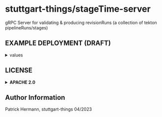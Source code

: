 # stuttgart-things/stageTime-server

gRPC Server for validating & producing revisionRuns (a collection of tekton pipelineRuns/stages)

## EXAMPLE DEPLOYMENT (DRAFT)

<details><summary>values</summary>

```
cat <<EOF > stageTime-server.yaml
---
secrets:
  redis-connection:
    name: redis-connection
    labels:
      app: stagetime-server
    dataType: data
    secretKVs:
      REDIS_SERVER: MTAuMzEuMTAxLjEzOA==
      REDIS_PORT: NjM3OQ==
      REDIS_PASSWORD: QXRsYW43aXM=
      REDIS_QUEUE: cmVkaXNxdWV1ZTp5YWNodC1yZXZpc2lvbnJ1bnM=

customresources:
  stagetime-ingress-certificate:
    apiVersion: cert-manager.io/v1
    kind: Certificate
    metadata:
      name: stagetime-server-ingress
      labels:
        app: stagetime-server
    spec:
      commonName: stagetime.app.sthings.tiab.ssc.sva.de
      dnsNames:
        - stagetime.app.sthings.tiab.ssc.sva.de
      issuerRef:
        name: cluster-issuer-approle
        kind: ClusterIssuer
      secretName: stagetime-server-ingress-tls

ingress:
  stagetime-server:
    labels:
      app: stagetime-server
    name: stagetime-server
    ingressClassName: nginx
    annotations:
      nginx.ingress.kubernetes.io/ssl-redirect: "true"
      nginx.ingress.kubernetes.io/backend-protocol: "GRPC"
    service:
      name: stagetime-server-service
      port: 80
      path: /
      pathType: Prefix
    hostname: stagetime
    domain: dev21.sthings-vsphere.labul.sva.de
    tls:
      secretName: stagetime-server-ingress-tls
      host: yas.app.sthings.tiab.ssc.sva.de
```
EOF

</details>

## LICENSE

<details><summary><b>APACHE 2.0</b></summary>

Copyright 2023 patrick hermann.

Licensed under the Apache License, Version 2.0 (the "License");
you may not use this file except in compliance with the License.
You may obtain a copy of the License at

    http://www.apache.org/licenses/LICENSE-2.0

Unless required by applicable law or agreed to in writing, software
distributed under the License is distributed on an "AS IS" BASIS,
WITHOUT WARRANTIES OR CONDITIONS OF ANY KIND, either express or implied.
See the License for the specific language governing permissions and
limitations under the License.

</details>

Author Information
------------------
Patrick Hermann, stuttgart-things 04/2023
